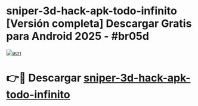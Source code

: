 # sniper-3d-hack-apk-todo-infinito  [Versión completa] Descargar Gratis para Android 2025 - #br05d

[![acn](https://github.com/user-attachments/assets/0f9c940e-d8b0-45ae-aac7-cd30a18b3e1c)](https://apps.freeplayer.one?title=sniper-3d-hack-apk-todo-infinito&ref=9F)

# 👉🔴 Descargar [sniper-3d-hack-apk-todo-infinito](https://apps.freeplayer.one?title=sniper-3d-hack-apk-todo-infinito&ref=9F)